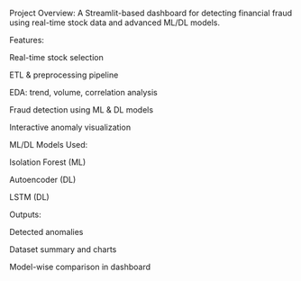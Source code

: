 Project Overview:
A Streamlit-based dashboard for detecting financial fraud using real-time stock data and advanced ML/DL models.

Features:

Real-time stock selection

ETL & preprocessing pipeline

EDA: trend, volume, correlation analysis

Fraud detection using ML & DL models

Interactive anomaly visualization

ML/DL Models Used:

Isolation Forest (ML)

Autoencoder (DL)

LSTM (DL)

Outputs:

Detected anomalies

Dataset summary and charts

Model-wise comparison in dashboard

